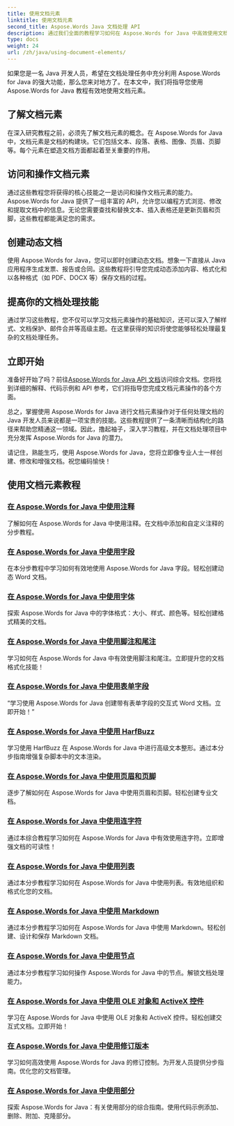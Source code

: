 ```yaml
---
title: 使用文档元素
linktitle: 使用文档元素
second_title: Aspose.Words Java 文档处理 API
description: 通过我们全面的教程学习如何在 Aspose.Words for Java 中高效使用文档元素。立即提升您的 Java 文档处理技能！
type: docs
weight: 24
url: /zh/java/using-document-elements/
---
```


如果您是一名 Java 开发人员，希望在文档处理任务中充分利用 Aspose.Words for Java 的强大功能，那么您来对地方了。在本文中，我们将指导您使用 Aspose.Words for Java 教程有效地使用文档元素。

## 了解文档元素

在深入研究教程之前，必须先了解文档元素的概念。在 Aspose.Words for Java 中，文档元素是文档的构建块。它们包括文本、段落、表格、图像、页眉、页脚等。每个元素在塑造文档方面都起着至关重要的作用。

## 访问和操作文档元素

通过这些教程您将获得的核心技能之一是访问和操作文档元素的能力。Aspose.Words for Java 提供了一组丰富的 API，允许您以编程方式浏览、修改和提取文档中的信息。无论您需要查找和替换文本、插入表格还是更新页眉和页脚，这些教程都能满足您的需求。

## 创建动态文档

使用 Aspose.Words for Java，您可以即时创建动态文档。想象一下直接从 Java 应用程序生成发票、报告或合同。这些教程将引导您完成动态添加内容、格式化和以各种格式（如 PDF、DOCX 等）保存文档的过程。

## 提高你的文档处理技能

通过学习这些教程，您不仅可以学习文档元素操作的基础知识，还可以深入了解样式、文档保护、邮件合并等高级主题。在这里获得的知识将使您能够轻松处理最复杂的文档处理任务。

## 立即开始

准备好开始了吗？前往[Aspose.Words for Java API 文档](https://reference.aspose.com/words/java/)访问综合文档。您将找到详细的解释、代码示例和 API 参考，它们将指导您完成文档元素操作的各个方面。

总之，掌握使用 Aspose.Words for Java 进行文档元素操作对于任何处理文档的 Java 开发人员来说都是一项宝贵的技能。这些教程提供了一条清晰而结构化的路径来帮助您精通这一领域。因此，撸起袖子，深入学习教程，并在文档处理项目中充分发挥 Aspose.Words for Java 的潜力。

请记住，熟能生巧，使用 Aspose.Words for Java，您将立即像专业人士一样创建、修改和增强文档。祝您编码愉快！

## 使用文档元素教程
### [在 Aspose.Words for Java 中使用注释](./using-comments/)
了解如何在 Aspose.Words for Java 中使用注释。在文档中添加和自定义注释的分步教程。
### [在 Aspose.Words for Java 中使用字段](./using-fields/)
在本分步教程中学习如何有效地使用 Aspose.Words for Java 字段。轻松创建动态 Word 文档。
### [在 Aspose.Words for Java 中使用字体](./using-fonts/)
探索 Aspose.Words for Java 中的字体格式：大小、样式、颜色等。轻松创建格式精美的文档。
### [在 Aspose.Words for Java 中使用脚注和尾注](./using-footnotes-and-endnotes/)
学习如何在 Aspose.Words for Java 中有效使用脚注和尾注。立即提升您的文档格式化技能！
### [在 Aspose.Words for Java 中使用表单字段](./using-form-fields/)
“学习使用 Aspose.Words for Java 创建带有表单字段的交互式 Word 文档。立即开始！”
### [在 Aspose.Words for Java 中使用 HarfBuzz](./using-harfbuzz/)
学习使用 HarfBuzz 在 Aspose.Words for Java 中进行高级文本整形。通过本分步指南增强复杂脚本中的文本渲染。
### [在 Aspose.Words for Java 中使用页眉和页脚](./using-headers-and-footers/)
逐步了解如何在 Aspose.Words for Java 中使用页眉和页脚。轻松创建专业文档。
### [在 Aspose.Words for Java 中使用连字符](./using-hyphenation/)
通过本综合教程学习如何在 Aspose.Words for Java 中有效使用连字符。立即增强文档的可读性！
### [在 Aspose.Words for Java 中使用列表](./using-lists/)
通过本分步教程学习如何在 Aspose.Words for Java 中使用列表。有效地组织和格式化您的文档。
### [在 Aspose.Words for Java 中使用 Markdown](./using-markdown/)
通过本分步教程学习如何在 Aspose.Words for Java 中使用 Markdown。轻松创建、设计和保存 Markdown 文档。
### [在 Aspose.Words for Java 中使用节点](./using-nodes/)
通过本分步教程学习如何操作 Aspose.Words for Java 中的节点。解锁文档处理能力。
### [在 Aspose.Words for Java 中使用 OLE 对象和 ActiveX 控件](./using-ole-objects-and-activex/)
学习在 Aspose.Words for Java 中使用 OLE 对象和 ActiveX 控件。轻松创建交互式文档。立即开始！
### [在 Aspose.Words for Java 中使用修订版本](./using-revisions/)
学习如何高效使用 Aspose.Words for Java 的修订控制。为开发人员提供分步指南。优化您的文档管理。
### [在 Aspose.Words for Java 中使用部分](./using-sections/)
探索 Aspose.Words for Java：有关使用部分的综合指南。使用代码示例添加、删除、附加、克隆部分。
